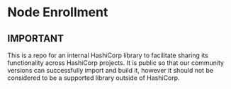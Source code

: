 # Node Enrollment

## IMPORTANT

This is a repo for an internal HashiCorp library to facilitate sharing its
functionality across HashiCorp projects. It is public so that our community
versions can successfully import and build it, however it should not be
considered to be a supported library outside of HashiCorp.